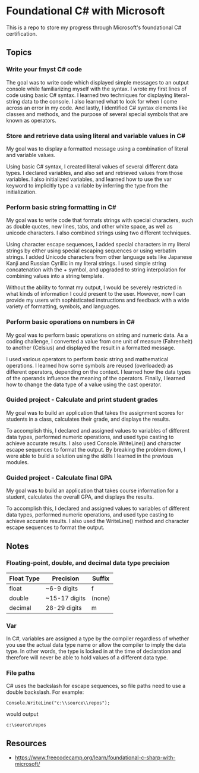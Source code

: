 # Foundational C# with Microsoft
This is a repo to store my progress through Microsoft's foundational C# certification.

## Topics
### Write your fmyst C# code
The goal was to write code which displayed simple messages to an output console while familiarizing myself with the syntax. I wrote my first lines of code using basic C# syntax. I learned two techniques for displaying literal-string data to the console. I also learned what to look for when I come across an error in my code. And lastly, I identified C# syntax elements like classes and methods, and the purpose of several special symbols that are known as operators. 

### Store and retrieve data using literal and variable values in C#
My goal was to display a formatted message using a combination of literal and variable values.

Using basic C# syntax, I created literal values of several different data types. I declared variables, and also set and retrieved values from those variables. I also initialized variables, and learned how to use the var keyword to implicitly type a variable by inferring the type from the initialization.

### Perform basic string formatting in C#
My goal was to write code that formats strings with special characters, such as double quotes, new lines, tabs, and other white space, as well as unicode characters. I also combined strings using two different techniques.

Using character escape sequences, I added special characters in my literal strings by either using special escaping sequences or using verbatim strings. I added Unicode characters from other language sets like Japanese Kanji and Russian Cyrillic in my literal strings. I used simple string concatenation with the + symbol, and upgraded to string interpolation for combining values into a string template.

Without the ability to format my output, I would be severely restricted in what kinds of information I could present to the user. However, now I can provide my users with sophisticated instructions and feedback with a wide variety of formatting, symbols, and languages.

### Perform basic operations on numbers in C#
My goal was to perform basic operations on string and numeric data. As a coding challenge, I converted a value from one unit of measure (Fahrenheit) to another (Celsius) and displayed the result in a formatted message.

I used various operators to perform basic string and mathematical operations. I learned how some symbols are reused (overloaded) as different operators, depending on the context. I learned how the data types of the operands influence the meaning of the operators. Finally, I learned how to change the data type of a value using the cast operator.

### Guided project - Calculate and print student grades
My goal was to build an application that takes the assignment scores for students in a class, calculates their grade, and displays the results.

To accomplish this, I declared and assigned values to variables of different data types, performed numeric operations, and used type casting to achieve accurate results. I also used Console.WriteLine() and character escape sequences to format the output. By breaking the problem down, I were able to build a solution using the skills I learned in the previous modules. 

### Guided project - Calculate final GPA 
My goal was to build an application that takes course information for a student, calculates the overall GPA, and displays the results.

To accomplish this, I declared and assigned values to variables of different data types, performed numeric operations, and used type casting to achieve accurate results. I also used the WriteLine() method and character escape sequences to format the output.

## Notes
### Floating-point, double, and decimal data type precision
Float Type  |  Precision     |    Suffix
------------|----------------|----------
float       | ~6-9 digits    |    f
double      | ~15-17 digits  |  (none)
decimal     |  28-29 digits  |    m

### Var
In C#, variables are assigned a type by the compiler regardless of whether you use the actual data type name or allow the compiler to imply the data type. In other words, the type is locked in at the time of declaration and therefore will never be able to hold values of a different data type.

### File paths
C# uses the backslash for escape sequences, so file paths need to use a double backslash. For example:

```
Console.WriteLine("c:\\source\\repos");
```

would output 

```
c:\source\repos
```

## Resources
- https://www.freecodecamp.org/learn/foundational-c-sharp-with-microsoft/